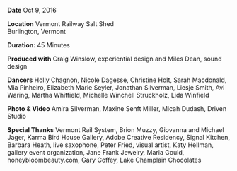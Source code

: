 **Date**
Oct 9, 2016

**Location**
Vermont Railway Salt Shed  
Burlington, Vermont

**Duration:**
45 Minutes

**Produced with** Craig Winslow, experiential design and Miles Dean, sound design

**Dancers** Holly Chagnon, Nicole Dagesse, Christine Holt, Sarah Macdonald, Mia Pinheiro, Elizabeth Marie Seyler, Jonathan Silverman, Liesje Smith, Avi Waring, Martha Whitfield, Michelle Winchell Struckholz, Lida Winfield

**Photo & Video** Amira Silverman, Maxine Senft Miller, Micah Dudash, Driven Studio

**Special Thanks** Vermont Rail System, Brion Muzzy, Giovanna and Michael Jager, Karma Bird House Gallery, Adobe Creative Residency, Signal Kitchen, Barbara Heath, live saxophone, Peter Fried, visual artist, Katy Hellman, gallery event organization, Jane Frank Jewelry, Maria Gould, honeybloombeauty.com, Gary Coffey, Lake Champlain Chocolates
